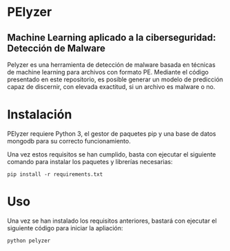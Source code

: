 # PElyzer
## Machine Learning aplicado a la ciberseguridad: Detección de Malware

Pelyzer es una herramienta de detección de malware basada en técnicas de machine learning para archivos con formato PE. 
Mediante el código presentado en este repositorio, es posible generar un modelo de predicción capaz de discernir, con
elevada exactitud, si un archivo es malware o no.

# Instalación

PElyzer requiere Python 3, el gestor de paquetes pip y una base de datos mongodb para su correcto funcionamiento.

Una vez estos requisitos se han cumplido, basta con ejecutar el siguiente comando para instalar los paquetes y librerías
necesarias:


```
pip install -r requirements.txt
```

# Uso

Una vez se han instalado los requisitos anteriores, bastará con ejecutar el siguiente código para iniciar la apliación:

```
python pelyzer
```
